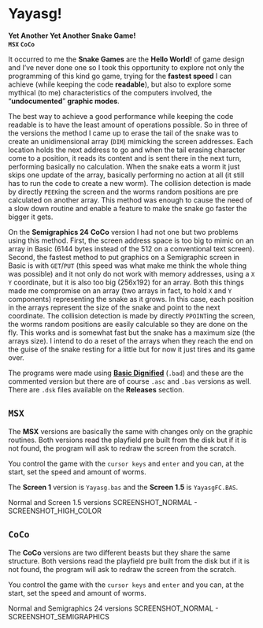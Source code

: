 # Yayasg!
**Yet Another Yet Another Snake Game!**  
**`MSX`  `CoCo`**

It occurred to me the  **Snake Games**  are the  **Hello World!**  of game design and I’ve never done one so I took this opportunity to explore not only the programming of this kind go game, trying for the  **fastest speed**  I can achieve (while keeping the code  **readable**), but also to explore some mythical (to me) characteristics of the computers involved, the “**undocumented**”  **graphic modes**.

The best way to achieve a good performance while keeping the code readable is to have the least amount of operations possible. So in three of the versions the method I came up to erase the tail of the snake was to create an unidimensional array (`DIM`) mimicking the screen addresses. Each location holds the next address to go and when the tail erasing character come to a position, it reads its content and is sent there in the next turn, performing basically no calculation. When the snake eats a worm it just skips one update of the array, basically performing no action at all (it still has to run the code to create a new worm). The collision detection is made by directly `PEEK`ing the screen and the worms random positions are pre calculated on another array. This method was enough to cause the need of a slow down routine and enable a feature to make the snake go faster the bigger it gets.

On the **Semigraphics 24** **CoCo** version I had not one but two problems using this method. First, the screen address space is too big to mimic on an array in Basic (6144 bytes instead of the 512 on a conventional text screen). Second, the fastest method to put graphics on a Semigraphic screen in Basic is with `GET`/`PUT` (this speed was what make me think the whole thing was possible) and it not only do not work with memory addresses, using a `X` `Y` coordinate, but it is also too big (256x192) for an array. Both this things made me compromise on an array (two arrays in fact, to hold `X` and `Y` components) representing the snake as it grows. In this case, each position in the arrays represent the size of the snake and point to the next coordinate. The collision detection is made by directly `PPOINT`ing the screen, the worms random positions are easily calculable so they are done on the fly. This works and is somewhat fast but the snake has a maximum size (the arrays size). I intend to do a reset of the arrays when they reach the end on the guise of the snake resting for a little but for now it just tires and its game over.

The programs were made using **[Basic Dignified](https://github.com/farique1/msx-basic-dignified)** (`.bad`) and these are the commented version but there are of course `.asc` and `.bas` versions as well. There are `.dsk` files available on the **Releases** section.

## **`MSX`**

The **MSX** versions are basically the same with changes only on the graphic routines. Both versions read the playfield pre built from the disk but if it is not found, the program will ask to redraw the screen from the scratch.

You control the game with the `cursor keys` and `enter` and you can, at the start, set the speed and amount of worms.

The **Screen 1** version is `Yayasg.bas` and the **Screen 1.5** is `YayasgFC.BAS`.

Normal and Screen 1.5 versions
SCREENSHOT_NORMAL -  SCREENSHOT_HIGH_COLOR

## **`CoCo`**

The **CoCo** versions are two different beasts but they share the same structure. Both versions read the playfield pre built from the disk but if it is not found, the program will ask to redraw the screen from the scratch.

You control the game with the `cursor keys` and `enter` and you can, at the start, set the speed and amount of worms.

Normal and Semigraphics 24 versions
SCREENSHOT_NORMAL - SCREENSHOT_SEMIGRAPHICS